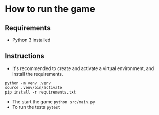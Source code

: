 # How to run the game

## Requirements

- Python 3 installed

## Instructions

- It's recommended to create and activate a virtual environment, and install the requirements.

```
python -m venv .venv
source .venv/bin/activate
pip install -r requirements.txt
```

- The start the game `python src/main.py`
- To run the tests `pytest`
